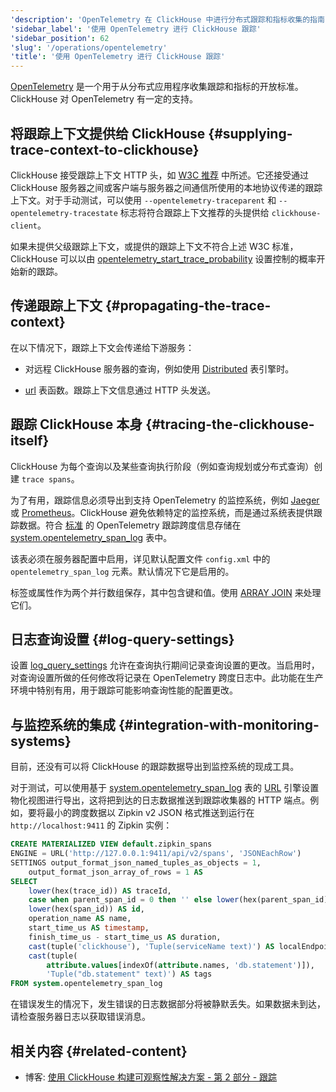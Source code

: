 ```yaml
---
'description': 'OpenTelemetry 在 ClickHouse 中进行分布式跟踪和指标收集的指南'
'sidebar_label': '使用 OpenTelemetry 进行 ClickHouse 跟踪'
'sidebar_position': 62
'slug': '/operations/opentelemetry'
'title': '使用 OpenTelemetry 进行 ClickHouse 跟踪'
---
```


[OpenTelemetry](https://opentelemetry.io/) 是一个用于从分布式应用程序收集跟踪和指标的开放标准。 ClickHouse 对 OpenTelemetry 有一定的支持。

## 将跟踪上下文提供给 ClickHouse {#supplying-trace-context-to-clickhouse}

ClickHouse 接受跟踪上下文 HTTP 头，如 [W3C 推荐](https://www.w3.org/TR/trace-context/) 中所述。它还接受通过 ClickHouse 服务器之间或客户端与服务器之间通信所使用的本地协议传递的跟踪上下文。对于手动测试，可以使用 `--opentelemetry-traceparent` 和 `--opentelemetry-tracestate` 标志将符合跟踪上下文推荐的头提供给 `clickhouse-client`。

如果未提供父级跟踪上下文，或提供的跟踪上下文不符合上述 W3C 标准，ClickHouse 可以以由 [opentelemetry_start_trace_probability](/operations/settings/settings#opentelemetry_start_trace_probability) 设置控制的概率开始新的跟踪。

## 传递跟踪上下文 {#propagating-the-trace-context}

在以下情况下，跟踪上下文会传递给下游服务：

* 对远程 ClickHouse 服务器的查询，例如使用 [Distributed](../engines/table-engines/special/distributed.md) 表引擎时。

* [url](../sql-reference/table-functions/url.md) 表函数。跟踪上下文信息通过 HTTP 头发送。

## 跟踪 ClickHouse 本身 {#tracing-the-clickhouse-itself}

ClickHouse 为每个查询以及某些查询执行阶段（例如查询规划或分布式查询）创建 `trace spans`。

为了有用，跟踪信息必须导出到支持 OpenTelemetry 的监控系统，例如 [Jaeger](https://jaegertracing.io/) 或 [Prometheus](https://prometheus.io/)。ClickHouse 避免依赖特定的监控系统，而是通过系统表提供跟踪数据。符合 [标准](https://github.com/open-telemetry/opentelemetry-specification/blob/master/specification/overview.md#span) 的 OpenTelemetry 跟踪跨度信息存储在 [system.opentelemetry_span_log](../operations/system-tables/opentelemetry_span_log.md) 表中。

该表必须在服务器配置中启用，详见默认配置文件 `config.xml` 中的 `opentelemetry_span_log` 元素。默认情况下它是启用的。

标签或属性作为两个并行数组保存，其中包含键和值。使用 [ARRAY JOIN](../sql-reference/statements/select/array-join.md) 来处理它们。

## 日志查询设置 {#log-query-settings}

设置 [log_query_settings](settings/settings.md) 允许在查询执行期间记录查询设置的更改。当启用时，对查询设置所做的任何修改将记录在 OpenTelemetry 跨度日志中。此功能在生产环境中特别有用，用于跟踪可能影响查询性能的配置更改。

## 与监控系统的集成 {#integration-with-monitoring-systems}

目前，还没有可以将 ClickHouse 的跟踪数据导出到监控系统的现成工具。

对于测试，可以使用基于 [system.opentelemetry_span_log](../operations/system-tables/opentelemetry_span_log.md) 表的 [URL](../engines/table-engines/special/url.md) 引擎设置物化视图进行导出，这将把到达的日志数据推送到跟踪收集器的 HTTP 端点。例如，要将最小的跨度数据以 Zipkin v2 JSON 格式推送到运行在 `http://localhost:9411` 的 Zipkin 实例：

```sql
CREATE MATERIALIZED VIEW default.zipkin_spans
ENGINE = URL('http://127.0.0.1:9411/api/v2/spans', 'JSONEachRow')
SETTINGS output_format_json_named_tuples_as_objects = 1,
    output_format_json_array_of_rows = 1 AS
SELECT
    lower(hex(trace_id)) AS traceId,
    case when parent_span_id = 0 then '' else lower(hex(parent_span_id)) end AS parentId,
    lower(hex(span_id)) AS id,
    operation_name AS name,
    start_time_us AS timestamp,
    finish_time_us - start_time_us AS duration,
    cast(tuple('clickhouse'), 'Tuple(serviceName text)') AS localEndpoint,
    cast(tuple(
        attribute.values[indexOf(attribute.names, 'db.statement')]),
        'Tuple("db.statement" text)') AS tags
FROM system.opentelemetry_span_log
```

在错误发生的情况下，发生错误的日志数据部分将被静默丢失。如果数据未到达，请检查服务器日志以获取错误消息。

## 相关内容 {#related-content}

- 博客: [使用 ClickHouse 构建可观察性解决方案 - 第 2 部分 - 跟踪](https://clickhouse.com/blog/storing-traces-and-spans-open-telemetry-in-clickhouse)

